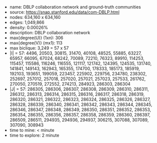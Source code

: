 * name:	DBLP collaboration network and ground-truth communities
* source: https://snap.stanford.edu/data/com-DBLP.html
* nodes: 634,160 x 634,160
* edges: 1,049,866
* density: 0.00026%
* description: DBLP collaboration network
* max{degree(U)} (1xn): 306
* max{degree(V)} (mx1): 113
* max biclique: 3,249 = 57 x 57
* |I| = 57: 4496, 20503, 30815, 31470, 40108, 48525, 55885, 63227, 65957, 66095, 67024, 68242, 70089, 72210, 76323, 89910, 114253, 115457, 115586, 116246, 116555, 121117, 121742, 124395, 124535, 131740, 141841, 149143, 162943, 165355, 174700, 178333, 185173, 185919, 192103, 193651, 199059, 223457, 225902, 229756, 234780, 238302, 252697, 257012, 257018, 257020, 257021, 257023, 257533, 261762, 270050, 270519, 272552, 274213, 284923, 286303, 286304
* |J| = 57: 286305, 286306, 286307, 286308, 286309, 286310, 286311, 286312, 286313, 286314, 286315, 286316, 286317, 286318, 286319, 286320, 286321, 286322, 286323, 286324, 286325, 286326, 286327, 286328, 286339, 286340, 286341, 286342, 286343, 286344, 286345, 286346, 286347, 286348, 286349, 286350, 286351, 286352, 286353, 286354, 286355, 286356, 286357, 286358, 286359, 286360, 286397, 286509, 286511, 294935, 294936, 294937, 306215, 307088, 307089, 307090, 308943
* time to mine: < minute
* time to explore: 2 minute
